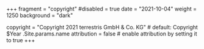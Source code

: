 +++
fragment = "copyright"
#disabled = true
date = "2021-10-04"
weight = 1250
background = "dark"

copyright = "Copyright 2021 terrestris GmbH & Co. KG" # default: Copyright $Year .Site.params.name
attribution = false # enable attribution by setting it to true
+++
